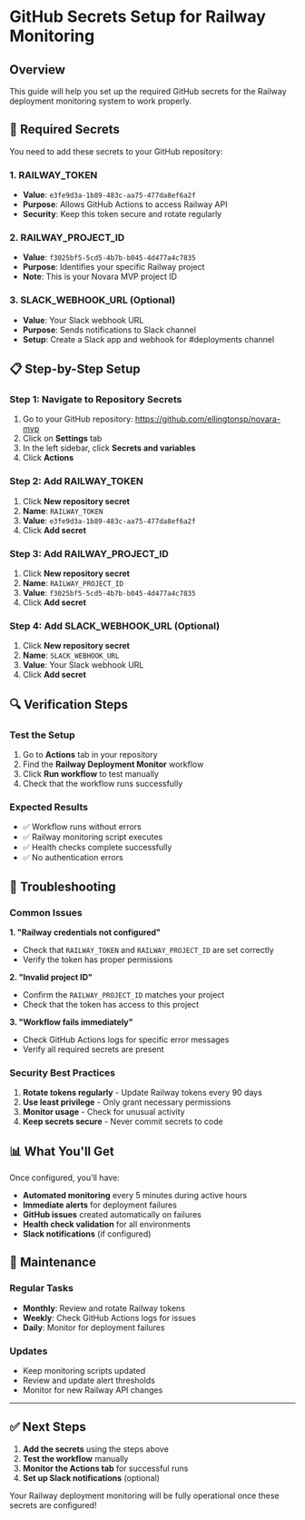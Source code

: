 # GitHub Secrets Setup for Railway Monitoring

## Overview

This guide will help you set up the required GitHub secrets for the Railway deployment monitoring system to work properly.

## 🔑 **Required Secrets**

You need to add these secrets to your GitHub repository:

### **1. RAILWAY_TOKEN**
- **Value**: `e3fe9d3a-1b89-483c-aa75-477da8ef6a2f`
- **Purpose**: Allows GitHub Actions to access Railway API
- **Security**: Keep this token secure and rotate regularly

### **2. RAILWAY_PROJECT_ID**
- **Value**: `f3025bf5-5cd5-4b7b-b045-4d477a4c7835`
- **Purpose**: Identifies your specific Railway project
- **Note**: This is your Novara MVP project ID

### **3. SLACK_WEBHOOK_URL** (Optional)
- **Value**: Your Slack webhook URL
- **Purpose**: Sends notifications to Slack channel
- **Setup**: Create a Slack app and webhook for #deployments channel

## 📋 **Step-by-Step Setup**

### **Step 1: Navigate to Repository Secrets**
1. Go to your GitHub repository: https://github.com/ellingtonsp/novara-mvp
2. Click on **Settings** tab
3. In the left sidebar, click **Secrets and variables**
4. Click **Actions**

### **Step 2: Add RAILWAY_TOKEN**
1. Click **New repository secret**
2. **Name**: `RAILWAY_TOKEN`
3. **Value**: `e3fe9d3a-1b89-483c-aa75-477da8ef6a2f`
4. Click **Add secret**

### **Step 3: Add RAILWAY_PROJECT_ID**
1. Click **New repository secret**
2. **Name**: `RAILWAY_PROJECT_ID`
3. **Value**: `f3025bf5-5cd5-4b7b-b045-4d477a4c7835`
4. Click **Add secret**

### **Step 4: Add SLACK_WEBHOOK_URL (Optional)**
1. Click **New repository secret**
2. **Name**: `SLACK_WEBHOOK_URL`
3. **Value**: Your Slack webhook URL
4. Click **Add secret**

## 🔍 **Verification Steps**

### **Test the Setup**
1. Go to **Actions** tab in your repository
2. Find the **Railway Deployment Monitor** workflow
3. Click **Run workflow** to test manually
4. Check that the workflow runs successfully

### **Expected Results**
- ✅ Workflow runs without errors
- ✅ Railway monitoring script executes
- ✅ Health checks complete successfully
- ✅ No authentication errors

## 🚨 **Troubleshooting**

### **Common Issues**

**1. "Railway credentials not configured"**
- Check that `RAILWAY_TOKEN` and `RAILWAY_PROJECT_ID` are set correctly
- Verify the token has proper permissions

**2. "Invalid project ID"**
- Confirm the `RAILWAY_PROJECT_ID` matches your project
- Check that the token has access to this project

**3. "Workflow fails immediately"**
- Check GitHub Actions logs for specific error messages
- Verify all required secrets are present

### **Security Best Practices**

1. **Rotate tokens regularly** - Update Railway tokens every 90 days
2. **Use least privilege** - Only grant necessary permissions
3. **Monitor usage** - Check for unusual activity
4. **Keep secrets secure** - Never commit secrets to code

## 📊 **What You'll Get**

Once configured, you'll have:

- **Automated monitoring** every 5 minutes during active hours
- **Immediate alerts** for deployment failures
- **GitHub issues** created automatically on failures
- **Health check validation** for all environments
- **Slack notifications** (if configured)

## 🔄 **Maintenance**

### **Regular Tasks**
- **Monthly**: Review and rotate Railway tokens
- **Weekly**: Check GitHub Actions logs for issues
- **Daily**: Monitor for deployment failures

### **Updates**
- Keep monitoring scripts updated
- Review and update alert thresholds
- Monitor for new Railway API changes

---

## ✅ **Next Steps**

1. **Add the secrets** using the steps above
2. **Test the workflow** manually
3. **Monitor the Actions tab** for successful runs
4. **Set up Slack notifications** (optional)

Your Railway deployment monitoring will be fully operational once these secrets are configured! 